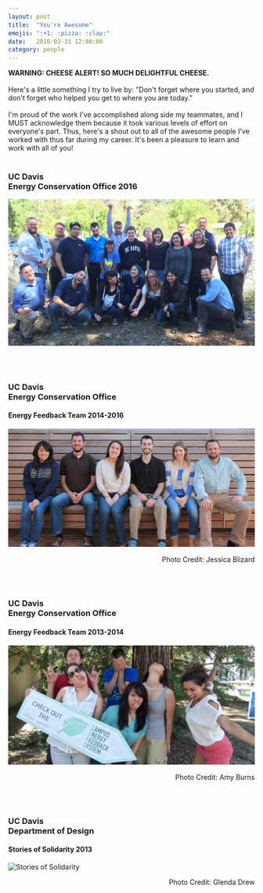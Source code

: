 ```yaml
---
layout: post
title:  "You're Awesome"
emojis: ":+1: :pizza: :clap:"
date:   2016-03-31 12:00:00
category: people
---
```


**WARNING: CHEESE ALERT! SO MUCH DELIGHTFUL CHEESE.**<br><br>Here's a little something I try to live by: "Don't forget where you started, and don't forget who helped you get to where you are today."<br><br>I'm proud of the work I've accomplished along side my teammates, and I MUST acknowledge them because it took various levels of effort on everyone's part. Thus, here's a shout out to all of the awesome people I've worked with thus far during my career. It's been a pleasure to learn and work with all of you!<br><br>

### UC Davis<br>Energy Conservation Office 2016

![Energy Conservation Office - Full Office](/images/posts/people/ECO3.jpg "Energy Conservation Office - Full Office")

<br><br>

### UC Davis<br>Energy Conservation Office

#### Energy Feedback Team 2014-2016

![Energy Conservation Office - Team 2](/images/posts/people/ECO2.jpg "Energy Conservation Office - Team 2")

<p style="text-align:right;font-size:14px;margin-top:10px;">Photo Credit: Jessica Blizard</p>

<br><br>

### UC Davis<br>Energy Conservation Office

#### Energy Feedback Team 2013-2014

![Energy Conservation Office - Team 1](/images/posts/people/ECO1.jpg "Energy Conservation Office - Team 1")

<p style="text-align:right;font-size:14px;margin-top:10px;">Photo Credit: Amy Burns</p>

<br><br>

### UC Davis<br>Department of Design

#### Stories of Solidarity 2013

![Stories of Solidarity](/images/posts/people/SOS.jpg "Energy Conservation Office")

<p style="text-align:right;font-size:14px;margin-top:10px;">Photo Credit: Glenda Drew</p>
